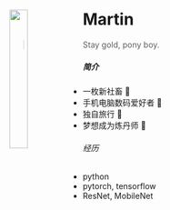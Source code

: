 # <img src="https://cdn.jsdelivr.net/gh/lblbk/picgo/img/default3.jpg" align="left" height=25% width=25% >

#  Martin

> Stay gold, pony boy.

##### 简介

- 一枚新社畜 :dog: 
- 手机电脑数码爱好者 :iphone:
- 独自旅行 🚆
- 梦想成为炼丹师 🎈

###### 经历

- python
- pytorch, tensorflow
- ResNet, MobileNet
